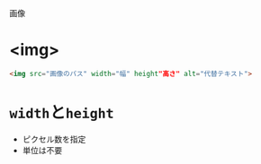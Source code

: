 画像
# \<img>
```html
<img src="画像のパス" width="幅" height"高さ" alt="代替テキスト">
```

# ```width```と```height```
- ピクセル数を指定
- 単位は不要
